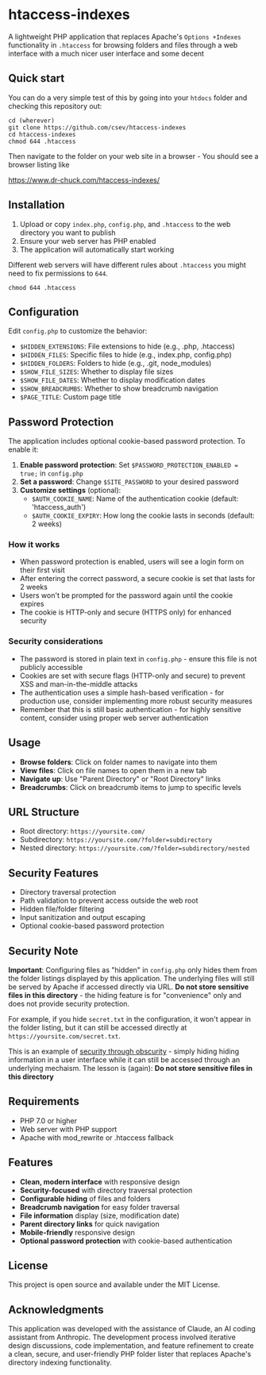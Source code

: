 # htaccess-indexes

A lightweight PHP application that replaces Apache's `Options +Indexes` functionality
in `.htaccess` for browsing folders and files through a web interface with a much nicer user interface and some decent

## Quick start

You can do a very simple test of this by going into your `htdocs` folder and checking
this repository out:

    cd (wherever)
    git clone https://github.com/csev/htaccess-indexes
    cd htaccess-indexes
    chmod 644 .htaccess

Then navigate to the folder on your web site in a browser - You should see a browser listing like

https://www.dr-chuck.com/htaccess-indexes/

## Installation

1. Upload or copy `index.php`, `config.php`, and `.htaccess` to the web directory you want to publish
2. Ensure your web server has PHP enabled
3. The application will automatically start working

Different web servers will have different rules about `.htaccess` you might need to fix permissions
to `644`.

    chmod 644 .htaccess

## Configuration

Edit `config.php` to customize the behavior:

- `$HIDDEN_EXTENSIONS`: File extensions to hide (e.g., .php, .htaccess)
- `$HIDDEN_FILES`: Specific files to hide (e.g., index.php, config.php)
- `$HIDDEN_FOLDERS`: Folders to hide (e.g., .git, node_modules)
- `$SHOW_FILE_SIZES`: Whether to display file sizes
- `$SHOW_FILE_DATES`: Whether to display modification dates
- `$SHOW_BREADCRUMBS`: Whether to show breadcrumb navigation
- `$PAGE_TITLE`: Custom page title

## Password Protection

The application includes optional cookie-based password protection. To enable it:

1. **Enable password protection**: Set `$PASSWORD_PROTECTION_ENABLED = true;` in `config.php`
2. **Set a password**: Change `$SITE_PASSWORD` to your desired password
3. **Customize settings** (optional):
   - `$AUTH_COOKIE_NAME`: Name of the authentication cookie (default: 'htaccess_auth')
   - `$AUTH_COOKIE_EXPIRY`: How long the cookie lasts in seconds (default: 2 weeks)

### How it works

- When password protection is enabled, users will see a login form on their first visit
- After entering the correct password, a secure cookie is set that lasts for 2 weeks
- Users won't be prompted for the password again until the cookie expires
- The cookie is HTTP-only and secure (HTTPS only) for enhanced security

### Security considerations

- The password is stored in plain text in `config.php` - ensure this file is not publicly accessible
- Cookies are set with secure flags (HTTP-only and secure) to prevent XSS and man-in-the-middle attacks
- The authentication uses a simple hash-based verification - for production use, consider implementing more robust security measures
- Remember that this is still basic authentication - for highly sensitive content, consider using proper web server authentication

## Usage

- **Browse folders**: Click on folder names to navigate into them
- **View files**: Click on file names to open them in a new tab
- **Navigate up**: Use "Parent Directory" or "Root Directory" links
- **Breadcrumbs**: Click on breadcrumb items to jump to specific levels

## URL Structure

- Root directory: `https://yoursite.com/`
- Subdirectory: `https://yoursite.com/?folder=subdirectory`
- Nested directory: `https://yoursite.com/?folder=subdirectory/nested`

## Security Features

- Directory traversal protection
- Path validation to prevent access outside the web root
- Hidden file/folder filtering
- Input sanitization and output escaping
- Optional cookie-based password protection

## Security Note

**Important**: Configuring files as "hidden" in `config.php` only hides them from the folder listings displayed by this application. The underlying files will still be served by Apache if accessed directly via URL. **Do not store sensitive files in this directory** - the hiding feature is for "convenience" only and does not provide security protection.

For example, if you hide `secret.txt` in the configuration, it won't appear in the folder listing, but it can still be accessed directly at `https://yoursite.com/secret.txt`.

This is an example of [security through obscurity](https://en.wikipedia.org/wiki/Security_through_obscurity) - simply hiding hiding information in a user interface while it can
still be accessed through an underlying mechaism.  The lesson is (again): **Do not store sensitive files in this directory**

## Requirements

- PHP 7.0 or higher
- Web server with PHP support
- Apache with mod_rewrite or .htaccess fallback

## Features

- **Clean, modern interface** with responsive design
- **Security-focused** with directory traversal protection
- **Configurable hiding** of files and folders
- **Breadcrumb navigation** for easy folder traversal
- **File information** display (size, modification date)
- **Parent directory links** for quick navigation
- **Mobile-friendly** responsive design
- **Optional password protection** with cookie-based authentication

## License

This project is open source and available under the MIT License.

## Acknowledgments

This application was developed with the assistance of Claude, an AI coding assistant from Anthropic. The development process involved iterative design discussions, code implementation, and feature refinement to create a clean, secure, and user-friendly PHP folder lister that replaces Apache's directory indexing functionality. 